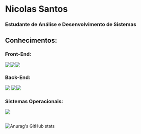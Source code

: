 # Nicolas Santos

### Estudante de Análise e Desenvolvimento de Sistemas

## Conhecimentos:

### Front-End:

<img src="https://img.shields.io/badge/HTML-E34F26?style=for-the-badge&logo=html5&logoColor=white"><img src="https://img.shields.io/badge/CSS3-1572B6?style=for-the-badge&logo=css3&logoColor=white"><img src="https://img.shields.io/badge/Bootstrap-563D7C?style=for-the-badge&logo=bootstrap&logoColor=white">

### Back-End:
<img src="https://img.shields.io/badge/JavaScript-323330?style=for-the-badge&logo=javascript&logoColor=F7DF1E"> <img src="[https://img.shields.io/badge/Java-ED8B00?style=for-the-badge&logo=java&logoColor=white](https://encrypted-tbn0.gstatic.com/images?q=tbn:ANd9GcQd9WYjoioSYrlFXQ-mMOioU-6J2kDXjQFlNw)"><img src="https://img.shields.io/badge/MySQL-005C84?style=for-the-badge&logo=mysql&logoColor=white">


### Sistemas Operacionais:

<img src="https://img.shields.io/badge/Windows-0078D6?style=for-the-badge&logo=windows&logoColor=white">

##
![Anurag's GitHub stats](https://github-readme-stats.vercel.app/api?username=NicolasNun&show_icons=true&theme=tokyonight)
